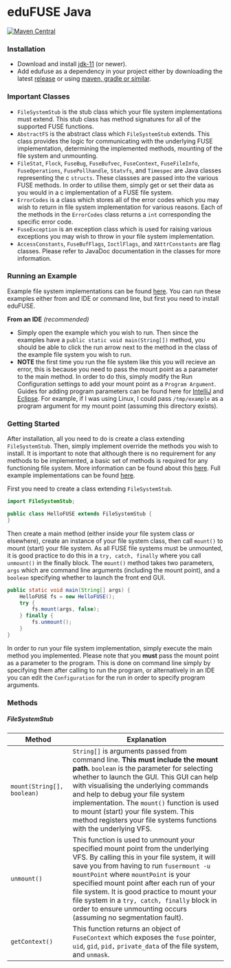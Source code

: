 # eduFUSE Java
[![Maven Central](https://maven-badges.herokuapp.com/maven-central/com/edufuse/badge.svg)](https://maven-badges.herokuapp.com/maven-central/com/edufuse)

### Installation
- Download and install [jdk-11](https://www.oracle.com/technetwork/java/javase/downloads/jdk11-downloads-5066655.html) (or newer).
- Add edufuse as a dependency in your project either by downloading the latest [release](https://github.com/lukethompsxn/edufuse/releases) or using [maven, gradle or similar](https://mvnrepository.com/artifact/com.github.lukethompsxn/edufuse).

### Important Classes
- `FileSystemStub` is the stub class which your file system implementations must extend. This stub class has method signatures for all of the supported FUSE functions. 
- `AbstractFS` is the abstract class which `FileSystemStub` extends. This class provides the logic for communicating with the underlying FUSE implementation, determining the implemented methods, mounting of the file system and unmounting. 
- `FileStat`, `Flock`, `FuseBug`, `FuseBufvec`, `FuseContext`, `FuseFileInfo`, `FuseOperations`, `FusePollhandle`, `Statvfs`, and `Timespec` are Java classes representing the c `structs`. These classses are passed into the various FUSE methods. In order to utilise them, simply get or set their data as you would in a c implementation of a FUSE file system.
- `ErrorCodes` is a class which stores all of the error codes which you may wish to return in file system implementation for various reasons. Each of the methods in the `ErrorCodes` class returns a `int` corresponding the specific error code.
- `FuseException` is an exception class which is used for raising various exceptions you may wish to throw in your file system implementation.
- `AccessConstants`, `FuseBufFlags`, `IoctlFlags`, and `XAttrConstants` are flag classes. Please refer to JavaDoc documentation in the classes for more information.

### Running an Example
Example file system implementations can be found [here](https://github.com/lukethompsxn/edufuse/tree/master/java/examples/). You can run these examples either from and IDE or command line, but first you need to install eduFUSE.

**From an IDE** *(recommended)*

- Simply open the example which you wish to run. Then since the examples have a `public static void main(String[])` method, you should be able to click the run arrow next to the method in the class of the example file system you wish to run. 
- **NOTE** the first time you run the file system like this you will recieve an error, this is because you need to pass the mount point as a parameter to the main method. In order to do this, simply modify the Run Configuration settings to add your mount point as a `Program Argument`. Guides for adding program parameters can be found here for [IntelliJ](https://stackoverflow.com/questions/2066307/how-do-you-input-commandline-argument-in-intellij-idea) and [Eclipse](https://www.cs.colostate.edu/helpdocs/eclipseCommLineArgs.html). For example, if I was using Linux, I could pass `/tmp/example` as a program argument for my mount point (assuming this directory exists). 

### Getting Started
After installation, all you need to do is create a class extending `FileSystemStub`. Then, simply implement override the methods you wish to install. It is important to note that although there is no requirement for any methods to be implemented, a basic set of methods is required for any functioning file system. More information can be found about this [here](https://github.com/libfuse/libfuse). Full example implementations can be found [here](https://github.com/lukethompsxn/edufuse/tree/master/java/src/main/java/com/edufuse/examples).

First you need to create a class extending `FileSystemStub`.

```java
import FileSystemStub;

public class HelloFUSE extends FileSystemStub { 
}
```

Then create a main method (either inside your file system class or elsewhere), create an instance of your file system class, then call `mount()` to mount (start) your file system. As all FUSE file systems must be unmounted, it is good practice to do this in a `try, catch, finally` where you call `unmount()` in the finally block. The `mount()` method takes two parameters, `args` which are command line arguments (including the mount point), and a `boolean` specifying whether to launch the front end GUI.

```java
public static void main(String[] args) {
	HelloFUSE fs = new HelloFUSE();
 	try {
   		fs.mount(args, false);
	} finally {
   		fs.unmount();
   	}
}
```
In order to run your file system implementation, simply execute the main method you implemented. Please note that you **must** pass the mount point as a parameter to the program. This is done on command line simply by specifying them after calling to run the program, or alternatively in an IDE you can edit the `Configuration` for the run in order to specify program arguments.   

### Methods
##### FileSystemStub 
 **Method** | **Explanation**
 --- | ---
`mount(String[], boolean)` | `String[]` is arguments passed from command line. **This must include the mount path.** `boolean` is the parameter for selecting whether to launch the GUI. This GUI can help with visualising the underlying commands and help to debug your file system implementation. The `mount()` function is used to mount (start) your file system. This method registers your file systems functions with the underlying VFS. 
| `unmount()` | This function is used to unmount your specified mount point from the underlying VFS. By calling this in your file system, it will save you from having to run `fusermount -u mountPoint` where `mountPoint` is your specified mount point after each run of your file system. It is good practice to mount your file system in a `try, catch, finally` block in order to ensure unmounting occurs (assuming no segmentation fault).
| `getContext()` | This function returns an object of `FuseContext` which exposes the `fuse` pointer, `uid`, `gid`, `pid,` `private_data` of the file system, and `unmask`. 
